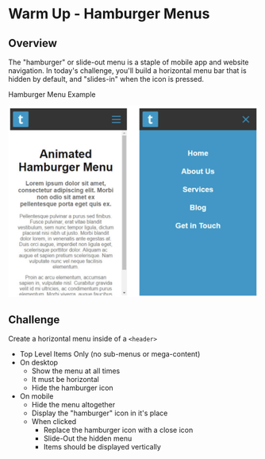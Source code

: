 # Warm Up - Hamburger Menus

## Overview

The "hamburger" or slide-out menu is a staple of mobile app and website navigation.  In today's challenge, you'll build a horizontal menu bar that is hidden by default, and "slides-in" when the icon is pressed.

Hamburger Menu Example

![Open](hamburger.png)

## Challenge

Create a horizontal menu inside of a `<header>`

- Top Level Items Only (no sub-menus or mega-content)
- On desktop
  - Show the menu at all times
  - It must be horizontal
  - Hide the hamburger icon
- On mobile
  - Hide the menu altogether
  - Display the "hamburger" icon in it's place
  - When clicked
    - Replace the hamburger icon with a close icon
    - Slide-Out the hidden menu
    - Items should be displayed vertically
